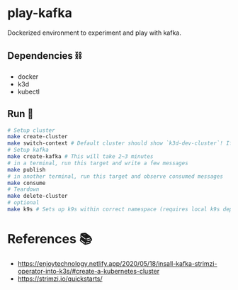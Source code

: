# play-kafka

Dockerized environment to experiment and play with kafka.

## Dependencies ⛓️

- docker
- k3d
- kubectl
## Run 🏃

```bash
# Setup cluster
make create-cluster
make switch-context # Default cluster should show `k3d-dev-cluster`! If not, abort immediately!
# Setup kafka
make create-kafka # This will take 2~3 minutes
# in a terminal, run this target and write a few messages
make publish
# in another terminal, run this target and observe consumed messages
make consume
# Teardown
make delete-cluster
# optional
make k9s # Sets up k9s within correct namespace (requires local k9s dependency)
```

# References 📚

- https://enjoytechnology.netlify.app/2020/05/18/insall-kafka-strimzi-operator-into-k3s/#create-a-kubernetes-cluster
- https://strimzi.io/quickstarts/
